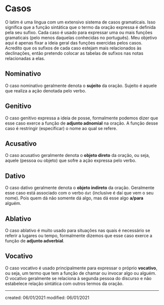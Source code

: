 # Casos
O latim é uma língua com um extensivo sistema de casos gramaticais. Isso significa que a função sintática que o termo da oração expressa é definida pela seu sufixo. Cada caso é usado para expressar uma ou mais funções gramaticais (pelo menos daquelas conhecidas no português).
Meu objetivo aqui é apenas fixar a ideia geral das funções exercidas pelos casos. Acredito que os sufixos de cada caso estejam mais relacionados às declinações, então pretendo colocar as tabelas de sufixos nas notas relacionadas a elas.

## Nominativo
O caso nominativo geralmente denota o **sujeito** da oração. Sujeito é aquele que realiza a ação denotada pelo verbo.

## Genitivo
O caso genitivo expressa a ideia de posse, formalmente podemos dizer que esse caso exerce a função de **adjunto adnomial** na oração. A função desse caso é restringir (especificar) o nome ao qual se refere.

## Acusativo
O caso acusativo geralmente denota o **objeto direto** da oração, ou seja, aquele (pessoa ou objeto) que sofre a ação expressa pelo verbo.

## Dativo
O caso dativo geralmente denota o **objeto indireto** da oração. Geralmente esse caso está associado com o verbo `dat` (inclusive é daí que vem o seu nome). Pois quem dá não somente dá algo, mas dá esse algo **a/para** alguém.

## Ablativo
O caso ablativo é muito usado para situações nas quais é necessário se referir a lugares ou tempo, formalmente dizemos que esse caso exerce a função de **adjunto adverbial**.

## Vocativo
O caso vocativo é usado principalmente para expressar o próprio **vocativo**, ou seja, um termo que tem a função de chamar ou invocar algo ou alguém. O vocativo geralmente se relaciona à segunda pessoa do discurso e não estabelece relação sintática com outros termos da oração.

---

created: 06/01/2021
modified: 06/01/2021
